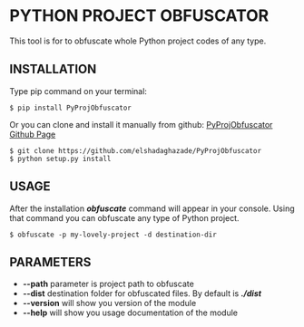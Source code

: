 # PYTHON PROJECT OBFUSCATOR

This tool is for to obfuscate whole Python project codes of any type.

## INSTALLATION
Type pip command on your terminal:

```
$ pip install PyProjObfuscator
```

Or you can clone and install it manually from github: [PyProjObfuscator Github Page](https://github.com/elshadaghazade/PyProjObfuscator)

```
$ git clone https://github.com/elshadaghazade/PyProjObfuscator
$ python setup.py install
```

## USAGE
After the installation ***obfuscate*** command will appear in your console. Using that command you can obfuscate any type of Python project.

```
$ obfuscate -p my-lovely-project -d destination-dir
```

## PARAMETERS
- **--path** parameter is project path to obfuscate
- **--dist** destination folder for obfuscated files. By default is ***./dist***
- **--version** will show you version of the module
- **--help** will show you usage documentation of the module